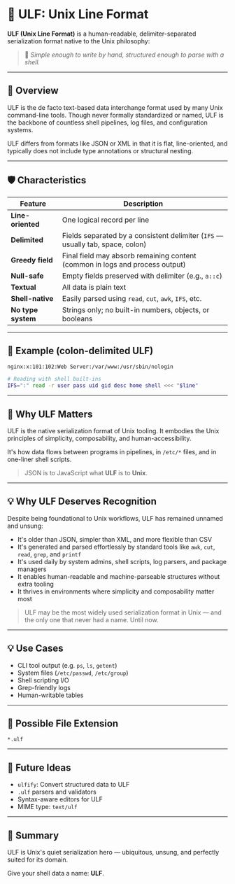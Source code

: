 # 💾 ULF: Unix Line Format

**ULF (Unix Line Format)** is a human-readable, delimiter-separated serialization format native to the Unix philosophy:

> 🤩 *Simple enough to write by hand, structured enough to parse with a shell.*

---

## 🧠 Overview

ULF is the de facto text-based data interchange format used by many Unix command-line tools. Though never formally standardized or named, ULF is the backbone of countless shell pipelines, log files, and configuration systems.

ULF differs from formats like JSON or XML in that it is flat, line-oriented, and typically does not include type annotations or structural nesting.

---

## 🛡️ Characteristics

| Feature              | Description                                                                 |
|----------------------|-----------------------------------------------------------------------------|
| **Line-oriented**    | One logical record per line                                                  |
| **Delimited**        | Fields separated by a consistent delimiter (`IFS` — usually tab, space, colon) |
| **Greedy field**     | Final field may absorb remaining content (common in logs and process output) |
| **Null-safe**        | Empty fields preserved with delimiter (e.g., `a::c`)                         |
| **Textual**          | All data is plain text                                                       |
| **Shell-native**     | Easily parsed using `read`, `cut`, `awk`, `IFS`, etc.                        |
| **No type system**   | Strings only; no built-in numbers, objects, or booleans                      |

---

## 📝 Example (colon-delimited ULF)

```
nginx:x:101:102:Web Server:/var/www:/usr/sbin/nologin
```

```bash
# Reading with shell built-ins
IFS=":" read -r user pass uid gid desc home shell <<< "$line"
```

---

## 🥉 Why ULF Matters

ULF is the native serialization format of Unix tooling. It embodies the Unix principles of simplicity, composability, and human-accessibility.

It's how data flows between programs in pipelines, in `/etc/*` files, and in one-liner shell scripts.

> JSON is to JavaScript what **ULF** is to **Unix**.

---

## 💡 Why ULF Deserves Recognition

Despite being foundational to Unix workflows, ULF has remained unnamed and unsung:

- It's older than JSON, simpler than XML, and more flexible than CSV
- It's generated and parsed effortlessly by standard tools like `awk`, `cut`, `read`, `grep`, and `printf`
- It's used daily by system admins, shell scripts, log parsers, and package managers
- It enables human-readable and machine-parseable structures without extra tooling
- It thrives in environments where simplicity and composability matter most

> ULF may be the most widely used serialization format in Unix — and the only one that never had a name. Until now.

---

## 💡 Use Cases
- CLI tool output (e.g. `ps`, `ls`, `getent`)
- System files (`/etc/passwd`, `/etc/group`)
- Shell scripting I/O
- Grep-friendly logs
- Human-writable tables

---

## 🔧 Possible File Extension

```plaintext
*.ulf
```

---

## 🚀 Future Ideas
- `ulfify`: Convert structured data to ULF
- `.ulf` parsers and validators
- Syntax-aware editors for ULF
- MIME type: `text/ulf`

---

## 🏁 Summary
ULF is Unix's quiet serialization hero — ubiquitous, unsung, and perfectly suited for its domain.

Give your shell data a name: **ULF**.

